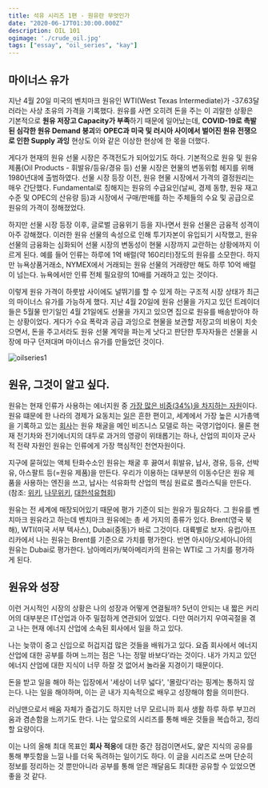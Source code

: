 ```yaml
---
title: 석유 시리즈 1편 - 원유란 무엇인가
date: "2020-06-17T01:30:00.000Z"
description: OIL 101
ogimage: './crude_oil.jpg'
tags: ["essay", "oil_series", "kay"]
---
```


## 마이너스 유가

지난 4월 20일 미국의 벤치마크 원유인 WTI(West Texas Intermediate)가 -37.63달러라는 사상 초유의 가격을 기록했다. 원유를 사면 오히려 돈을 주는 이 괴랄한 상황은 기본적으로 **원유 저장고 Capacity가 부족**하기 때문에 일어났는데, **COVID-19로 촉발된 심각한 원유 Demand 붕괴**와 **OPEC과 미국 및 러시아 사이에서 벌어진 원유 전쟁으로 인한 Supply 과잉** 현상도 이와 같은 이상한 현상에 한 몫을 더했다.

게다가 현재의 원유 선물 시장은 주객전도가 되어있기도 하다. 기본적으로 원유 및 원유제품(Oil Products - 휘발유/등유/경유 등) 선물 시장은 현물의 변동위험 헤지를 위해 1980년대에 출범하였다. 선물 시장 등장 이전, 원유 현물 시장에서 가격의 결정원리는 매우 간단했다. Fundamental로 칭해지는 원유의 수급요인(날씨, 경제 동향, 원유 재고 수준 및 OPEC의 산유량 등)과 시장에서 구매/판매를 하는 주체들의 수요 및 공급으로 원유의 가격이 정해졌었다. 

하지만 선물 시장 등장 이후, 글로벌 금융위기 등을 지나면서 원유 선물은 금융적 성격이 아주 강해졌다. 이러한 원유 선물의 속성으로 인해 투기자본이 유입되기 시작했고, 원유 선물의 금융화는 심화되어 선물 시장의 변동성이 현물 시장까지 교란하는 상황에까지 이르게 된다. 예를 들어 인류는 하루에 1억 배럴(약 160리터)정도의 원유를 소모한다. 하지만 뉴욕상품거래소, NYMEX에서 거래되는 원유 선물의 거래량만 해도 하루 10억 배럴이 넘는다. 뉴욕에서만 인류 전체 필요량의 10배를 거래하고 있는 것이다.

이렇게 원유 가격이 하룻밤 사이에도 널뛰기를 할 수 있게 하는 구조적 시장 상태가 최근의 마이너스 유가를 가능하게 했다. 지난 4월 20일에 원유 선물을 가지고 있던 트레이더들은 5월물 만기일인 4월 21일에도 선물을 가지고 있으면 집으로 원유를 배송받아야 하는 상황이었다. 게다가 수요 폭락과 공급 과잉으로 현물을 보관할 저장고의 비용이 치솟으면서, 돈을 주고서라도 원유 선물 계약을 파는게 낫다고 판단한 투자자들은 선물을 시장에 마구 던져대며 마이너스 유가를 만들었던 것이다.

![oilseries1](/negative.jpg)

## 원유, 그것이 알고 싶다.

원유는 현재 인류가 사용하는 에너지원 중 [가장 많은 비중(34%)을 차지하는 자원](https://en.wikipedia.org/wiki/World_energy_consumption#Electricity_generation)이다. 원유 떄문에 한 나라의 경제가 요동치는 [일](http://www.atlasnews.co.kr/news/articleView.html?idxno=278)은 흔한 편이고, 세계에서 가장 높은 시가총액을 기록하고 있는 [회사](http://www.mrktcap.com)는 원유 채굴을 메인 비즈니스 모델로 하는 국영기업이다. 물론 현재 전기차와 전기에너지의 대두로 과거의 영광이 위태롭기는 하나, 산업의 피이자 군사적 전략 자원인 원유는 인류에게 가장 핵심적인 천연자원이다.

지구에 묻혀있는 액체 탄화수소인 원유는 채굴 후 끓여서 휘발유, 납사, 경유, 등유, 선박유, 아스팔트 등(=원유 제품)을 만든다. 우리가 이용하는 대부분의 이동수단은 원유 제품을 사용하는 엔진을 쓰고, 납사는 석유화학 산업의 핵심 원료로 플라스틱을 만든다. (참조: [위키](https://ko.wikipedia.org/wiki/석유), [나무위키](https://namu.wiki/w/석유), [대한석유협회](http://oil.webmaker21.kr/ko/sub02/02.php))

원유는 전 세계에 매장되어있기  때문에 평가 기준이 되는 원유가 필요하다. 그 원유를 벤치마크 원유라고 하는데 벤치마크 원유에는 총 세 가지의 종류가 있다. Brent(영국 북해), WTI(미국 서부 텍사스), Dubai(중동)가 바로 그것이다. 대륙별로 보자. 유럽/아프리카에서 나는 원유는 Brent를 기준으로 가치를 평가한다. 반면 아시아/오세아니아의 원유는 Dubai로 평가한다. 남아메리카/북아메리카의 원유는 WTI로 그 가치를 평가하게 된다. 

## 원유와 성장

이런 거시적인 시장의 상황은 나의 성장과 어떻게 연결될까? 5년이 안되는 내 짧은 커리어의 대부분은 IT산업과 아주 밀접하게 연관되어 있었다. 다만 여러가지 우여곡절을 겪고 나는 현재 에너지 산업에 소속된 회사에서 일을 하고 있다. 

나는 늦깎이 중고 신입으로 허겁지겁 많은 것들을 배워가고 있다. 요즘 회사에서 에너지 산업에 대한 공부를 하며 느끼는 점은 ‘나는 정말 바보다’라는 것이다. 내가 가지고 있던 에너지 산업에 대한 지식이 너무 하잘 것 없어서 놀라울 지경이기 때문이다. 

돈을 받고 일을 해야 하는 입장에서 '세상이 너무 넓다', '몰랐다'라는 핑계는 통하지 않는다. 나는 일을 해야하며, 이는 곧 내가 지속적으로 배우고 성장해야 함을 의미한다.

러닝맨으로서 배움 자체가 즐겁기도 하지만 너무 모르니까 회사 생활 하루 하루 부끄러움과 겸손함을 느끼기도 한다. 나는 앞으로의 시리즈를 통해 배운 것들을 복습하고, 정리할 요량이다. 

이는 나의 올해 최대 목표인 **회사 적응**에 대한 중간 점검이면서도, 얉은 지식의 공유를 통해 뿌듯함을 느낄 나를 더욱 독려하는 일이기도 하다. 이 글을 시리즈로 쓰며 단순히 정보를 정리하는 것 뿐만아니라 공부를 통해 얻은 깨달음도 최대한 공유할 수 있었으면 좋을 것 같다.